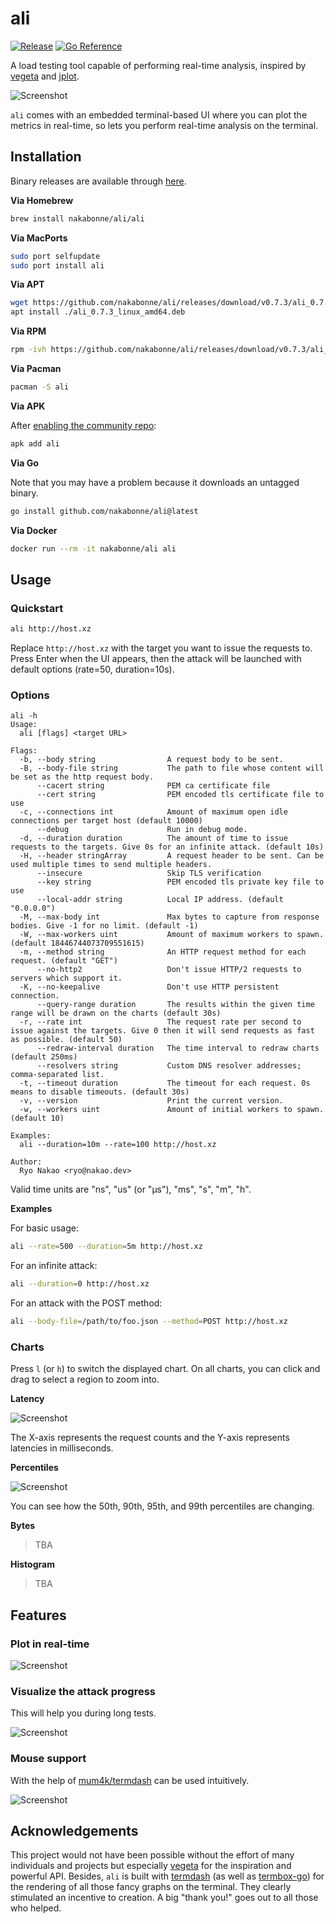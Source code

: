 # ali
[![Release](https://img.shields.io/github/release/nakabonne/ali.svg?color=orange)](https://github.com/nakabonne/ali/releases/latest)
[![Go Reference](https://pkg.go.dev/badge/github.com/nakabonne/ali.svg)](https://pkg.go.dev/github.com/nakabonne/ali)

A load testing tool capable of performing real-time analysis, inspired by [vegeta](https://github.com/tsenart/vegeta) and [jplot](https://github.com/rs/jplot).

![Screenshot](images/demo.gif)

`ali` comes with an embedded terminal-based UI where you can plot the metrics in real-time, so lets you perform real-time analysis on the terminal.

## Installation

Binary releases are available through [here](https://github.com/nakabonne/ali/releases).

**Via Homebrew**

```bash
brew install nakabonne/ali/ali
```

**Via MacPorts**

```bash
sudo port selfupdate
sudo port install ali
```

**Via APT**

```bash
wget https://github.com/nakabonne/ali/releases/download/v0.7.3/ali_0.7.3_linux_amd64.deb
apt install ./ali_0.7.3_linux_amd64.deb
```

**Via RPM**

```bash
rpm -ivh https://github.com/nakabonne/ali/releases/download/v0.7.3/ali_0.7.3_linux_amd64.rpm
```

**Via Pacman**

```bash
pacman -S ali
```

**Via APK**

After [enabling the community repo](https://wiki.alpinelinux.org/wiki/Enable_Community_Repository):

```bash
apk add ali
```

**Via Go**

Note that you may have a problem because it downloads an untagged binary.
```bash
go install github.com/nakabonne/ali@latest
```

**Via Docker**

```bash
docker run --rm -it nakabonne/ali ali
```

## Usage
### Quickstart

```bash
ali http://host.xz
```
Replace `http://host.xz` with the target you want to issue the requests to.
Press Enter when the UI appears, then the attack will be launched with default options (rate=50, duration=10s).

### Options

```
ali -h
Usage:
  ali [flags] <target URL>

Flags:
  -b, --body string                A request body to be sent.
  -B, --body-file string           The path to file whose content will be set as the http request body.
      --cacert string              PEM ca certificate file
      --cert string                PEM encoded tls certificate file to use
  -c, --connections int            Amount of maximum open idle connections per target host (default 10000)
      --debug                      Run in debug mode.
  -d, --duration duration          The amount of time to issue requests to the targets. Give 0s for an infinite attack. (default 10s)
  -H, --header stringArray         A request header to be sent. Can be used multiple times to send multiple headers.
      --insecure                   Skip TLS verification
      --key string                 PEM encoded tls private key file to use
      --local-addr string          Local IP address. (default "0.0.0.0")
  -M, --max-body int               Max bytes to capture from response bodies. Give -1 for no limit. (default -1)
  -W, --max-workers uint           Amount of maximum workers to spawn. (default 18446744073709551615)
  -m, --method string              An HTTP request method for each request. (default "GET")
      --no-http2                   Don't issue HTTP/2 requests to servers which support it.
  -K, --no-keepalive               Don't use HTTP persistent connection.
      --query-range duration       The results within the given time range will be drawn on the charts (default 30s)
  -r, --rate int                   The request rate per second to issue against the targets. Give 0 then it will send requests as fast as possible. (default 50)
      --redraw-interval duration   The time interval to redraw charts (default 250ms)
      --resolvers string           Custom DNS resolver addresses; comma-separated list.
  -t, --timeout duration           The timeout for each request. 0s means to disable timeouts. (default 30s)
  -v, --version                    Print the current version.
  -w, --workers uint               Amount of initial workers to spawn. (default 10)

Examples:
  ali --duration=10m --rate=100 http://host.xz

Author:
  Ryo Nakao <ryo@nakao.dev>
```

Valid time units are "ns", "us" (or "µs"), "ms", "s", "m", "h".

**Examples**

For basic usage:

```bash
ali --rate=500 --duration=5m http://host.xz
```

For an infinite attack:

```bash
ali --duration=0 http://host.xz
```

For an attack with the POST method:

```bash
ali --body-file=/path/to/foo.json --method=POST http://host.xz
```

### Charts
Press `l` (or `h`) to switch the displayed chart. On all charts, you can click and drag to select a region to zoom into.

**Latency**

![Screenshot](images/latency-chart.png)

The X-axis represents the request counts and the Y-axis represents latencies in milliseconds.

**Percentiles**

![Screenshot](images/percentiles-chart.png)

You can see how the 50th, 90th, 95th, and 99th percentiles are changing.

**Bytes**

>TBA

**Histogram**

>TBA

## Features

### Plot in real-time

![Screenshot](images/real-time.gif)

### Visualize the attack progress
This will help you during long tests.

![Screenshot](images/progress.gif)

### Mouse support
With the help of [mum4k/termdash](https://github.com/mum4k/termdash) can be used intuitively.

![Screenshot](images/mouse-support.gif)

## Acknowledgements
This project would not have been possible without the effort of many individuals and projects but especially [vegeta](https://github.com/tsenart/vegeta) for the inspiration and powerful API.
Besides, `ali` is built with [termdash](https://github.com/mum4k/termdash) (as well as [termbox-go](https://github.com/nsf/termbox-go)) for the rendering of all those fancy graphs on the terminal.
They clearly stimulated an incentive to creation. A big "thank you!" goes out to all those who helped.
